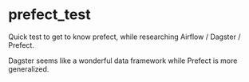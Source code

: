 # prefect_test
Quick test to get to know prefect, while researching Airflow / Dagster / Prefect.

Dagster seems like a wonderful data framework while Prefect is more generalized.
